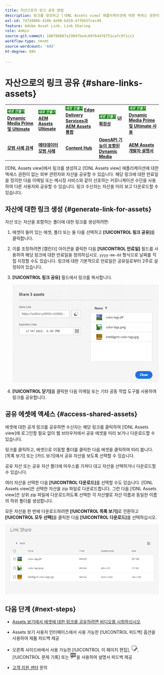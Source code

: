 ```yaml
---
title: 자산으로의 링크 공유 방법
description: 링크를 생성하고 [!DNL Assets view] 애플리케이션에 대한 액세스 권한이 없는 다른 사용자와 자산을 공유할 수 있습니다.
exl-id: 7d7d488b-410b-4e90-bd10-4ffbb5fcec49
feature: Adobe Asset Link, Link Sharing
role: Admin
source-git-commit: 188f60887a1904fbe4c69f644f6751ca7c9f1cc3
workflow-type: tm+mt
source-wordcount: '443'
ht-degree: 88%

---
```


# 자산으로의 링크 공유 {#share-links-assets}

<table>
    <tr>
        <td>
            <sup style= "background-color:#008000; color:#FFFFFF; font-weight:bold"><i>새로 만들기</i></sup> <a href="/help/assets/dynamic-media/dm-prime-ultimate.md"><b>Dynamic Media Prime 및 Ultimate</b></a>
        </td>
        <td>
            <sup style= "background-color:#008000; color:#FFFFFF; font-weight:bold"><i>새로 만들기</i></sup> <a href="/help/assets/assets-ultimate-overview.md"><b>AEM Assets Ultimate</b></a>
        </td>
        <td>
            <sup style= "background-color:#008000; color:#FFFFFF; font-weight:bold"><i>새로 만들기</i></sup> <a href="/help/assets/integrate-aem-assets-edge-delivery-services.md"><b>Edge Delivery Services과 AEM Assets 통합</b></a>
        </td>
        <td>
            <sup style= "background-color:#008000; color:#FFFFFF; font-weight:bold"><i>새로 만들기</i></sup> <a href="/help/assets/aem-assets-view-ui-extensibility.md"><b>UI 확장성</b></a>
        </td>
          <td>
            <sup style= "background-color:#008000; color:#FFFFFF; font-weight:bold"><i>새로 만들기</i></sup> <a href="/help/assets/dynamic-media/enable-dynamic-media-prime-and-ultimate.md"><b>Dynamic Media Prime 및 Ultimate 사용</b></a>
        </td>
    </tr>
    <tr>
        <td>
            <a href="/help/assets/search-best-practices.md"><b>모범 사례 검색</b></a>
        </td>
        <td>
            <a href="/help/assets/metadata-best-practices.md"><b>메타데이터 모범 사례</b></a>
        </td>
        <td>
            <a href="/help/assets/product-overview.md"><b>Content Hub</b></a>
        </td>
        <td>
            <a href="/help/assets/dynamic-media-open-apis-overview.md"><b>OpenAPI 기능이 포함된 Dynamic Media</b></a>
        </td>
        <td>
            <a href="https://developer.adobe.com/experience-cloud/experience-manager-apis/"><b>AEM Assets 개발자 설명서</b></a>
        </td>
    </tr>
</table>

[!DNL Assets view]에서 링크를 생성하고 [!DNL Assets view] 애플리케이션에 대한 액세스 권한이 없는 외부 관련자와 자산을 공유할 수 있습니다. 해당 링크에 대한 만료일을 정의한 다음 이메일 또는 메시징 서비스와 같이 선호하는 커뮤니케이션 수단을 사용하여 다른 사용자와 공유할 수 있습니다. 링크 수신자는 자산을 미리 보고 다운로드할 수 있습니다.

## 자산에 대한 링크 생성 {#generate-link-for-assets}

자산 또는 자산을 포함하는 폴더에 대한 링크를 생성하려면:

1. 에셋이 들어 있는 에셋, 폴더 또는 둘 다를 선택하고 **[!UICONTROL 링크 공유]**&#x200B;를 클릭합니다.

1. 이를 조정하려면 [캘린더] 아이콘을 클릭한 다음 **[!UICONTROL 만료일]** 필드를 사용하여 해당 링크에 대한 만료일을 정의하십시오. `yyyy-mm-dd` 형식으로 날짜를 직접 지정할 수도 있습니다. 링크에 대한 기본적으로 만료일은 공유일로부터 2주로 설정되어 있습니다.

1. **[!UICONTROL 링크 공유]** 필드에서 링크를 복사합니다.

   ![자르기 및 펴기 옵션](assets/share-asset-link.png)

1. **[!UICONTROL 닫기]**&#x200B;를 클릭한 다음 이메일 또는 기타 공동 작업 도구를 사용하여 링크를 공유합니다.

## 공유 에셋에 액세스 {#access-shared-assets}

에셋에 대한 공개 링크를 공유하면 수신자는 해당 링크를 클릭하여 [!DNL Assets view]에 로그인할 필요 없이 웹 브라우저에서 공유 에셋을 미리 보거나 다운로드할 수 있습니다.

링크를 클릭하고, 에셋으로 이동할 폴더를 클릭한 다음 에셋을 클릭하여 미리 봅니다. [목록 보기] 또는 [카드 보기]에서 공유 자산을 보도록 선택할 수 있습니다.

공유 자산 또는 공유 자산 폴더에 마우스를 가져다 대고 자산을 선택하거나 다운로드할 수 있습니다.

여러 자산을 선택한 다음 **[!UICONTROL 다운로드]**&#x200B;를 선택할 수도 있습니다. [!DNL Assets view]은 선택한 자산을 zip 파일로 다운로드합니다. 그런 다음 [!DNL Assets view]은 상위 zip 파일에 다운로드하도록 선택한 각 자산별로 자산 이름과 동일한 이름의 하위 폴더를 생성합니다.

모든 자산을 한 번에 다운로드하려면 **[!UICONTROL 목록 보기]**&#x200B;로 전환하고 **[!UICONTROL 모두 선택]**&#x200B;을 클릭한 다음 **[!UICONTROL 다운로드]**&#x200B;를 선택하십시오.

![공유 자산 미리보기](assets/preview-shared-assets.png)

## 다음 단계 {#next-steps}

* [Assets 보기에서 에셋에 대한 링크를 공유하려면 비디오를 시청하십시오](https://experienceleague.adobe.com/docs/experience-manager-learn/assets-essentials/basics/link-sharing.html)

* Assets 보기 사용자 인터페이스에서 사용 가능한 [!UICONTROL 피드백] 옵션을 사용하여 제품 피드백 제공

* 오른쪽 사이드바에서 사용 가능한 [!UICONTROL 이 페이지 편집], ![페이지 편집](assets/do-not-localize/edit-page.png), [!UICONTROL 문제 기록] 또는 ![GitHub 문제 생성](assets/do-not-localize/github-issue.png)을 사용하여 설명서 피드백 제공

* [고객 지원 센터](https://experienceleague.adobe.com/?support-solution=General#support) 문의
